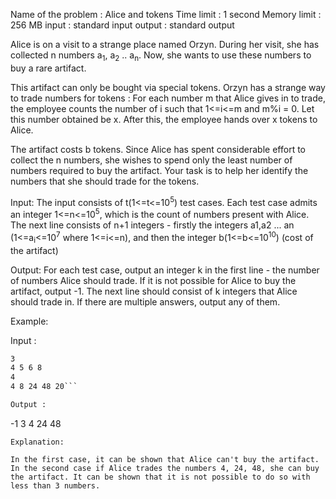 Name of the problem : Alice and tokens
Time limit : 1 second
Memory limit : 256 MB
input : standard input
output : standard output


Alice is on a visit to a strange place named Orzyn. During her visit, she has collected n numbers a<sub>1</sub>, a<sub>2</sub> .. a<sub>n</sub>. Now, she wants to use these numbers to buy a rare artifact.

This artifact can only be bought via special tokens. Orzyn has a strange way to trade numbers for tokens : For each number m that Alice gives in to trade, the employee counts the number of i such that 1<=i<=m and m%i = 0. Let this number obtained be x. After this, the employee hands over x tokens to Alice. 

The artifact costs b tokens. Since Alice has spent considerable effort to collect the n numbers, she wishes to spend only the least number of numbers required to buy the artifact. Your task is to help her identify the numbers that she should trade for the tokens.

Input:
The input consists of t(1<=t<=10<sup>5</sup>) test cases. Each test case admits an integer 1<=n<=10<sup>5</sup>, which is the count of numbers present with Alice.
The next line consists of n+1 integers - firstly the integers a1,a2 ... an (1<=a<sub>i</sub><=10<sup>7</sup> where 1<=i<=n), and then the integer b(1<=b<=10<sup>10</sup>) (cost of the artifact)  

Output:
For each test case, output an integer k in the first line - the number of numbers Alice should trade. If it is not possible for Alice to
buy the artifact, output -1.
The next line should consist of k integers that Alice should trade in. 
If there are multiple answers, output any of them.

Example:

Input :
```2
3
4 5 6 8
4
4 8 24 48 20```

Output :
```
-1
3
4 24 48
```
Explanation:

In the first case, it can be shown that Alice can't buy the artifact.
In the second case if Alice trades the numbers 4, 24, 48, she can buy the artifact. It can be shown that it is not possible to do so with less than 3 numbers. 